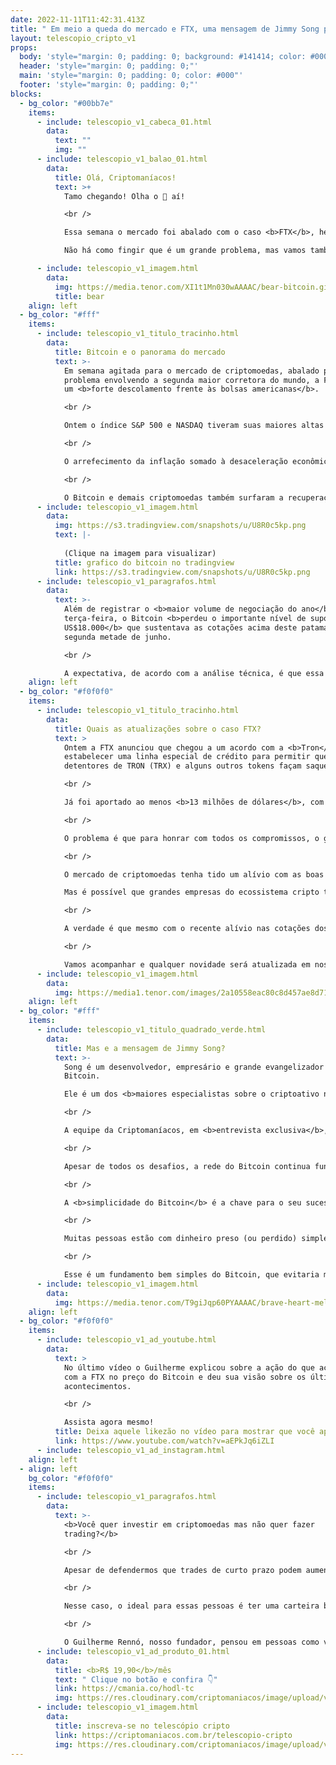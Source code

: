 ```yaml
---
date: 2022-11-11T11:42:31.413Z
title: " Em meio a queda do mercado e FTX, uma mensagem de Jimmy Song para você!"
layout: telescopio_cripto_v1
props:
  body: 'style="margin: 0; padding: 0; background: #141414; color: #000"'
  header: 'style="margin: 0; padding: 0;"'
  main: 'style="margin: 0; padding: 0; color: #000"'
  footer: 'style="margin: 0; padding: 0;"'
blocks:
  - bg_color: "#00bb7e"
    items:
      - include: telescopio_v1_cabeca_01.html
        data:
          text: ""
          img: ""
      - include: telescopio_v1_balao_01.html
        data:
          title: Olá, Criptomaníacos!
          text: >+
            Tamo chegando! Olha o 🔭 aí!

            <br />

            Essa semana o mercado foi abalado com o caso <b>FTX</b>, hein?<br/>

            Não há como fingir que é um grande problema, mas vamos também respirar e nos lembrar dos fundamentos mais importantes do mercado neste momento.

      - include: telescopio_v1_imagem.html
        data:
          img: https://media.tenor.com/XI1t1Mn030wAAAAC/bear-bitcoin.gif
          title: bear
    align: left
  - bg_color: "#fff"
    items:
      - include: telescopio_v1_titulo_tracinho.html
        data:
          title: Bitcoin e o panorama do mercado
          text: >-
            Em semana agitada para o mercado de criptomoedas, abalado pelo
            problema envolvendo a segunda maior corretora do mundo, a FTX, houve
            um <b>forte descolamento frente às bolsas americanas</b>.

            <br />

            Ontem o índice S&P 500 e NASDAQ tiveram suas maiores altas diárias desde o início da pandemia, impulsionados por uma <b>leitura da inflação abaixo do esperado nos EUA</b>.

            <br />

            O arrefecimento da inflação somado à desaceleração econômica dos últimos trimestres faz com que os investidores precifiquem <b>menores altas nas taxas de juros</b> para as próximas reuniões do FED.

            <br />

            O Bitcoin e demais criptomoedas também surfaram a recuperação de ontem, subindo mais de 10%, mas <b>insuficiente para zerar as gigantescas perdas</b> vistas na terça e quarta-feira.
      - include: telescopio_v1_imagem.html
        data:
          img: https://s3.tradingview.com/snapshots/u/U8R0c5kp.png
          text: |-
            
            (Clique na imagem para visualizar)
          title: grafico do bitcoin no tradingview
          link: https://s3.tradingview.com/snapshots/u/U8R0c5kp.png
      - include: telescopio_v1_paragrafos.html
        data:
          text: >-
            Além de registrar o <b>maior volume de negociação do ano</b> na
            terça-feira, o Bitcoin <b>perdeu o importante nível de suporte dos
            US$18.000</b> que sustentava as cotações acima deste patamar desde a
            segunda metade de junho.

            <br />

            A expectativa, de acordo com a análise técnica, é que essa região passe agora a oferecer resistência para os preços do principal ativo do mercado, enquanto <b>os investidores ainda investigam os possíveis contágios para outras corretoras</b> ou projetos cripto que tenham algum tipo de exposição à FTX.
    align: left
  - bg_color: "#f0f0f0"
    items:
      - include: telescopio_v1_titulo_tracinho.html
        data:
          title: Quais as atualizações sobre o caso FTX?
          text: >
            Ontem a FTX anunciou que chegou a um acordo com a <b>Tron</b> para
            estabelecer uma linha especial de crédito para permitir que
            detentores de TRON (TRX) e alguns outros tokens façam saques. 

            <br />

            Já foi aportado ao menos <b>13 milhões de dólares</b>, com promessa de mais injeção semanal de liquidez. Isso fez com que o preço da TRON subisse significativamente na corretora.

            <br />

            O problema é que para honrar com todos os compromissos, o grupo que compõe a FTX precisa de valores que podem ultrapassar a casa dos <b>8 bilhões de dólares</b>.

            <br />

            O mercado de criptomoedas tenha tido um alívio com as boas notícias sobre com a divulgação dos dados da <b>inflação nos Estados Unidos, que veio abaixo do esperado</b>.

            Mas é possível que grandes empresas do ecossistema cripto tenham dinheiro preso com a FTX. A queda da exchange pode trazer uma série de outras quebras.

            <br />

            A verdade é que mesmo com o recente alívio nas cotações dos ativos digitais, <b>é muito cedo para falar que o pior já passou</b>. 

            <br />

            Vamos acompanhar e qualquer novidade será atualizada em nossos telescópios!
      - include: telescopio_v1_imagem.html
        data:
          img: https://media1.tenor.com/images/2a10558eac80c8d457ae8d713957f32c/tenor.gif
    align: left
  - bg_color: "#fff"
    items:
      - include: telescopio_v1_titulo_quadrado_verde.html
        data:
          title: Mas e a mensagem de Jimmy Song?
          text: >-
            Song é um desenvolvedor, empresário e grande evangelizador sobre
            Bitcoin. 

            Ele é um dos <b>maiores especialistas sobre o criptoativo na atualidade</b> e esteve presente na SatsConf que aconteceu esta semana em São Paulo.

            <br />

            A equipe da Criptomaníacos, em <b>entrevista exclusiva</b>, conversou com Jimmy e há uma mensagem bem clara em todas as suas respostas a respeito das moedas digitais e momento que vivemos: <b>o Bitcoin é simples e ele resolve todas as turbulências que estamos enfrentando</b>.

            <br />

            Apesar de todos os desafios, a rede do Bitcoin continua funcionando sem interrupções. Empresas são criadas e somem, muitas altcoins aparecem e morrem… E o Bitcoin passa por tudo isso sem estremecer os fundamentos de sua rede.

            <br />

            A <b>simplicidade do Bitcoin</b> é a chave para o seu sucesso. Ele não precisa de institucionais entrando, nem serviços de terceiros… E o caso FTX pode ser um bom exemplo de como é complicado confiar num custodiante.

            <br />

            Muitas pessoas estão com dinheiro preso (ou perdido) simplesmente por não ter seguido aquele ditado já velho que nos lembra que <b>só temos de fato os ativos se temos o controle das chaves</b>.

            <br />

            Esse é um fundamento bem simples do Bitcoin, que evitaria muitas perdas no mercado.
      - include: telescopio_v1_imagem.html
        data:
          img: https://media.tenor.com/T9giJqp60PYAAAAC/brave-heart-mel-gibson.gif
    align: left
  - bg_color: "#f0f0f0"
    items:
      - include: telescopio_v1_ad_youtube.html
        data:
          text: >
            No último vídeo o Guilherme explicou sobre a ação do que aconteceu
            com a FTX no preço do Bitcoin e deu sua visão sobre os últimos
            acontecimentos.

            <br />

            Assista agora mesmo!
          title: Deixa aquele likezão no vídeo para mostrar que você apoia o Bitcoin!
          link: https://www.youtube.com/watch?v=aEPkJq6iZLI
      - include: telescopio_v1_ad_instagram.html
    align: left
  - align: left
    bg_color: "#f0f0f0"
    items:
      - include: telescopio_v1_paragrafos.html
        data:
          text: >-
            <b>Você quer investir em criptomoedas mas não quer fazer
            trading?</b>

            <br />

            Apesar de defendermos que trades de curto prazo podem aumentar sua rentabilidade, entendemos que nem todo mundo tem o tempo disponível pra operar.

            <br />

            Nesse caso, o ideal para essas pessoas é ter uma carteira bem fundamentada para o longo prazo, cujo objetivo seja acumular Bitcoins.

            <br />

            O Guilherme Rennó, nosso fundador, pensou em pessoas como você e decidiu criar a Carteira HODL, voltada para quem quer dar o primeiro passo no mercado cripto sem se preocupar em operar todo dia.
      - include: telescopio_v1_ad_produto_01.html
        data:
          title: <b>R$ 19,90</b>/mês
          text: " Clique no botão e confira 👇"
          link: https://cmania.co/hodl-tc
          img: https://res.cloudinary.com/criptomaniacos/image/upload/v1661372975/telescopio/produtos/logo_carteira_hodl_mhzjq6.png
      - include: telescopio_v1_imagem.html
        data:
          title: inscreva-se no telescópio cripto
          link: https://criptomaniacos.com.br/telescopio-cripto
          img: https://res.cloudinary.com/criptomaniacos/image/upload/v1662133224/telescopio/inscreva-se-telescopio.png
---
```

